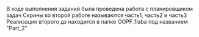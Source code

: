 В ходе выполнения заданий была проведена работа с планировщиком задач
Скрины ко второй работе называются часть1, часть2 и часть3
Реализация второго дз находится в папке OOPF_1laba под названием "Part_2"
